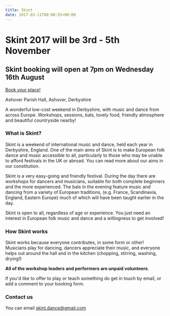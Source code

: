```yaml
---
title: Skint
date: 2017-03-11T00:00:55+00:00
---
```


# Skint 2017 will be 3rd - 5th November

## Skint booking will open at 7pm on Wednesday 16th August

<a href="/booking" class="btn btn-primary btn-lg">Book your place!</a>

Ashover Parish Hall, Ashover, Derbyshire

A wonderful low-cost weekend in Derbyshire, with music and dance from across Europe. Workshops, sessions, bals, lovely food, friendly atmosphere and beautiful countryside nearby!

### What is Skint?
Skint is a weekend of international music and dance, held each year in Derbyshire, England. One of the main aims of Skint is to make European folk dance and music accessible to all, particularly to those who may be unable to afford festivals in the UK or abroad. You can read more about our aims in our constitution.

Skint is a very easy-going and friendly festival. During the day there are workshops for dancers and musicians, suitable for both complete beginners and the more experienced. The bals in the evening feature music and dancing from a variety of European traditions, (e.g. France, Scandinavia, England, Eastern Europe) much of which will have been taught earlier in the day.

Skint is open to all, regardless of age or experience. You just need an interest in European folk music and dance and a willingness to get involved!

### How Skint works

Skint works because everyone contributes, in some form or other! Musicians play for dancing, dancers appreciate their music, and everyone helps out around the hall and in the kitchen (chopping, stirring, washing, drying!)

**All of the workshop leaders and performers are unpaid volunteers**.

If you'd like to offer to play or teach something do get in touch by email, or add a comment to your booking form.

### Contact us
You can email skint.dance@gmail.com
